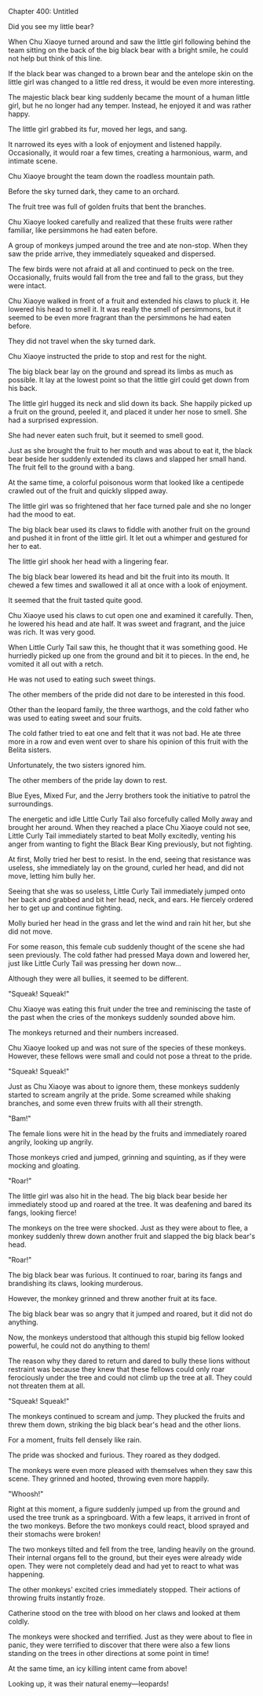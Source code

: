 Chapter 400: Untitled

Did you see my little bear?

When Chu Xiaoye turned around and saw the little girl following behind the team sitting on the back of the big black bear with a bright smile, he could not help but think of this line.

If the black bear was changed to a brown bear and the antelope skin on the little girl was changed to a little red dress, it would be even more interesting.

The majestic black bear king suddenly became the mount of a human little girl, but he no longer had any temper. Instead, he enjoyed it and was rather happy.

The little girl grabbed its fur, moved her legs, and sang.

It narrowed its eyes with a look of enjoyment and listened happily. Occasionally, it would roar a few times, creating a harmonious, warm, and intimate scene.

Chu Xiaoye brought the team down the roadless mountain path.

Before the sky turned dark, they came to an orchard.

The fruit tree was full of golden fruits that bent the branches.

Chu Xiaoye looked carefully and realized that these fruits were rather familiar, like persimmons he had eaten before.

A group of monkeys jumped around the tree and ate non-stop. When they saw the pride arrive, they immediately squeaked and dispersed.

The few birds were not afraid at all and continued to peck on the tree. Occasionally, fruits would fall from the tree and fall to the grass, but they were intact.

Chu Xiaoye walked in front of a fruit and extended his claws to pluck it. He lowered his head to smell it. It was really the smell of persimmons, but it seemed to be even more fragrant than the persimmons he had eaten before.

They did not travel when the sky turned dark.

Chu Xiaoye instructed the pride to stop and rest for the night.

The big black bear lay on the ground and spread its limbs as much as possible. It lay at the lowest point so that the little girl could get down from his back.

The little girl hugged its neck and slid down its back. She happily picked up a fruit on the ground, peeled it, and placed it under her nose to smell. She had a surprised expression.

She had never eaten such fruit, but it seemed to smell good.

Just as she brought the fruit to her mouth and was about to eat it, the black bear beside her suddenly extended its claws and slapped her small hand. The fruit fell to the ground with a bang.

At the same time, a colorful poisonous worm that looked like a centipede crawled out of the fruit and quickly slipped away.

The little girl was so frightened that her face turned pale and she no longer had the mood to eat.

The big black bear used its claws to fiddle with another fruit on the ground and pushed it in front of the little girl. It let out a whimper and gestured for her to eat.

The little girl shook her head with a lingering fear.

The big black bear lowered its head and bit the fruit into its mouth. It chewed a few times and swallowed it all at once with a look of enjoyment.

It seemed that the fruit tasted quite good.

Chu Xiaoye used his claws to cut open one and examined it carefully. Then, he lowered his head and ate half. It was sweet and fragrant, and the juice was rich. It was very good.

When Little Curly Tail saw this, he thought that it was something good. He hurriedly picked up one from the ground and bit it to pieces. In the end, he vomited it all out with a retch.

He was not used to eating such sweet things.

The other members of the pride did not dare to be interested in this food.

Other than the leopard family, the three warthogs, and the cold father who was used to eating sweet and sour fruits.

The cold father tried to eat one and felt that it was not bad. He ate three more in a row and even went over to share his opinion of this fruit with the Belita sisters.

Unfortunately, the two sisters ignored him.

The other members of the pride lay down to rest.

Blue Eyes, Mixed Fur, and the Jerry brothers took the initiative to patrol the surroundings.

The energetic and idle Little Curly Tail also forcefully called Molly away and brought her around. When they reached a place Chu Xiaoye could not see, Little Curly Tail immediately started to beat Molly excitedly, venting his anger from wanting to fight the Black Bear King previously, but not fighting.

At first, Molly tried her best to resist. In the end, seeing that resistance was useless, she immediately lay on the ground, curled her head, and did not move, letting him bully her.

Seeing that she was so useless, Little Curly Tail immediately jumped onto her back and grabbed and bit her head, neck, and ears. He fiercely ordered her to get up and continue fighting.

Molly buried her head in the grass and let the wind and rain hit her, but she did not move.

For some reason, this female cub suddenly thought of the scene she had seen previously. The cold father had pressed Maya down and lowered her, just like Little Curly Tail was pressing her down now…

Although they were all bullies, it seemed to be different.

"Squeak\! Squeak\!"

Chu Xiaoye was eating this fruit under the tree and reminiscing the taste of the past when the cries of the monkeys suddenly sounded above him.

The monkeys returned and their numbers increased.

Chu Xiaoye looked up and was not sure of the species of these monkeys. However, these fellows were small and could not pose a threat to the pride.

"Squeak\! Squeak\!"

Just as Chu Xiaoye was about to ignore them, these monkeys suddenly started to scream angrily at the pride. Some screamed while shaking branches, and some even threw fruits with all their strength.

"Bam\!"

The female lions were hit in the head by the fruits and immediately roared angrily, looking up angrily.

Those monkeys cried and jumped, grinning and squinting, as if they were mocking and gloating.

"Roar\!"

The little girl was also hit in the head. The big black bear beside her immediately stood up and roared at the tree. It was deafening and bared its fangs, looking fierce\!

The monkeys on the tree were shocked. Just as they were about to flee, a monkey suddenly threw down another fruit and slapped the big black bear's head.

"Roar\!"

The big black bear was furious. It continued to roar, baring its fangs and brandishing its claws, looking murderous.

However, the monkey grinned and threw another fruit at its face.

The big black bear was so angry that it jumped and roared, but it did not do anything.

Now, the monkeys understood that although this stupid big fellow looked powerful, he could not do anything to them\!

The reason why they dared to return and dared to bully these lions without restraint was because they knew that these fellows could only roar ferociously under the tree and could not climb up the tree at all. They could not threaten them at all.

"Squeak\! Squeak\!"

The monkeys continued to scream and jump. They plucked the fruits and threw them down, striking the big black bear's head and the other lions.

For a moment, fruits fell densely like rain.

The pride was shocked and furious. They roared as they dodged.

The monkeys were even more pleased with themselves when they saw this scene. They grinned and hooted, throwing even more happily.

"Whoosh\!"

Right at this moment, a figure suddenly jumped up from the ground and used the tree trunk as a springboard. With a few leaps, it arrived in front of the two monkeys. Before the two monkeys could react, blood sprayed and their stomachs were broken\!

The two monkeys tilted and fell from the tree, landing heavily on the ground. Their internal organs fell to the ground, but their eyes were already wide open. They were not completely dead and had yet to react to what was happening.

The other monkeys' excited cries immediately stopped. Their actions of throwing fruits instantly froze.

Catherine stood on the tree with blood on her claws and looked at them coldly.

The monkeys were shocked and terrified. Just as they were about to flee in panic, they were terrified to discover that there were also a few lions standing on the trees in other directions at some point in time\!

At the same time, an icy killing intent came from above\!

Looking up, it was their natural enemy—leopards\!